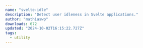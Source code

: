```yaml
---
name: "svelte-idle"
description: "Detect user idleness in Svelte applications."
author: "mathiaswp"
downloads: 672
updated: "2024-10-02T16:15:22.727Z"
tags: 
  - utility
---
```

